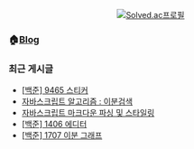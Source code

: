 <div align="center">
	
[![Solved.ac프로필](http://mazassumnida.wtf/api/v2/generate_badge?boj=dlwotjr3)](https://solved.ac/dlwotjr3)
	
</div>
	
### 🏠[Blog](https://ashrock.kr/)
### 최근 게시글
<!-- BLOG-POST-LIST:START -->
- [[백준] 9465 스티커](https://ashrock.kr/%EC%95%8C%EA%B3%A0%EB%A6%AC%EC%A6%98/%EB%B0%B1%EC%A4%80-9465-%EC%8A%A4%ED%8B%B0%EC%BB%A4/)
- [자바스크립트 알고리즘 : 이분검색](https://ashrock.kr/%EC%95%8C%EA%B3%A0%EB%A6%AC%EC%A6%98/%EC%9E%90%EB%B0%94%EC%8A%A4%ED%81%AC%EB%A6%BD%ED%8A%B8-%EC%95%8C%EA%B3%A0%EB%A6%AC%EC%A6%98-%EC%9D%B4%EB%B6%84%EA%B2%80%EC%83%89/)
- [자바스크립트 마크다운 파싱 및 스타일링](https://ashrock.kr/%ED%94%84%EB%A1%9C%EC%A0%9D%ED%8A%B8/propro-markdown-parsing-styling/)
- [[백준] 1406 에디터](https://ashrock.kr/%EC%95%8C%EA%B3%A0%EB%A6%AC%EC%A6%98/%EB%B0%B1%EC%A4%80-1406-%EC%97%90%EB%94%94%ED%84%B0/)
- [[백준] 1707 이분 그래프](https://ashrock.kr/%EC%95%8C%EA%B3%A0%EB%A6%AC%EC%A6%98/%EB%B0%B1%EC%A4%80-1707-%EC%9D%B4%EB%B6%84-%EA%B7%B8%EB%9E%98%ED%94%84/)
<!-- BLOG-POST-LIST:END -->	
	

<!-- <img src="https://capsule-render.vercel.app/api?type=transparent&height=300&section=header&text=LEON&fontSize=90&fontColor:#111" /> -->
<!-- [![Top Langs](https://github-readme-stats.vercel.app/api/top-langs/?username=onlee3&layout=compact)](https://github.com/anuraghazra/github-readme-stats) -->
<!-- ![LeetCode stats](https://leetcode-stats-six.vercel.app/api?username=dlwotjr2) -->
<!-- [![Hits](https://hits.seeyoufarm.com/api/count/incr/badge.svg?url=https%3A%2F%2Fgithub.com%2Fonlee3%2Fhit-counter&count_bg=%2379C83D&title_bg=%23555555&icon=&icon_color=%23E7E7E7&title=hits&edge_flat=false)](https://hits.seeyoufarm.com) -->


